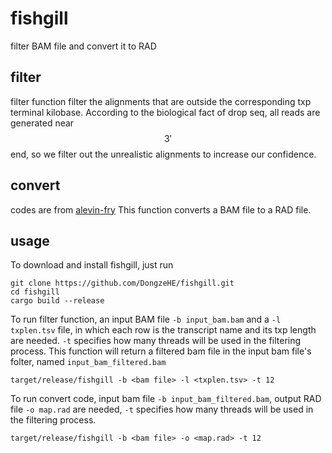 # fishgill
filter BAM file and convert it to RAD

## filter
filter function filter the alignments that are outside the corresponding txp terminal kilobase. 
According to the biological fact of drop seq, all reads are generated near $$3'$$ end, so we filter out the unrealistic alignments to increase our confidence.

## convert
codes are from [alevin-fry](https://github.com/COMBINE-lab/alevin-fry#:~:text=Fork%200-,%F0%9F%90%9F%20%F0%9F%94%AC%20%F0%9F%A6%80%20alevin%2Dfry%20is%20an%20efficient%20and%20flexible,cell%20transcriptomics%20and%20feature%20barcoding.) This function converts a BAM file to a RAD file.

## usage

To download and install fishgill, just run

```
git clone https://github.com/DongzeHE/fishgill.git
cd fishgill
cargo build --release
```

To run filter function, an input BAM file `-b input_bam.bam` and a `-l txplen.tsv` file, in which each row is the transcript name and its txp length are needed. `-t` specifies how many threads will be used in the filtering process. This function will return a filtered bam file in the input bam file's folter, named `input_bam_filtered.bam`

```
target/release/fishgill -b <bam file> -l <txplen.tsv> -t 12
```

To run convert code, input bam file `-b input_bam_filtered.bam`, output RAD file `-o map.rad` are needed, `-t` specifies how many threads will be used in the filtering process.

```
target/release/fishgill -b <bam file> -o <map.rad> -t 12
```
